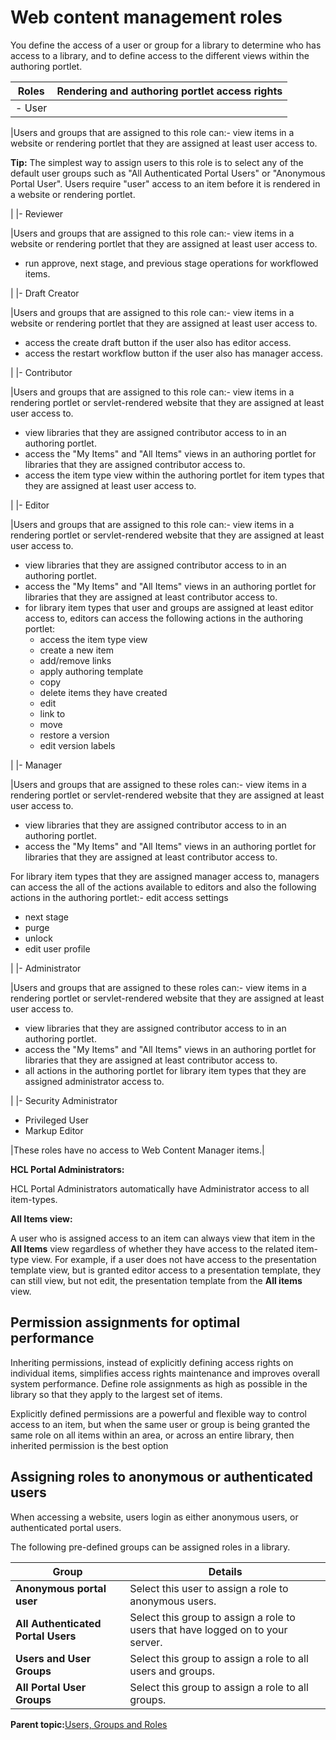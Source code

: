 # Web content management roles

You define the access of a user or group for a library to determine who has access to a library, and to define access to the different views within the authoring portlet.

|Roles|Rendering and authoring portlet access rights|
|-----|---------------------------------------------|
|-   User

|Users and groups that are assigned to this role can:-   view items in a website or rendering portlet that they are assigned at least user access to.

**Tip:** The simplest way to assign users to this role is to select any of the default user groups such as "All Authenticated Portal Users" or "Anonymous Portal User". Users require "user" access to an item before it is rendered in a website or rendering portlet.

|
|-   Reviewer

|Users and groups that are assigned to this role can:-   view items in a website or rendering portlet that they are assigned at least user access to.
-   run approve, next stage, and previous stage operations for workflowed items.

|
|-   Draft Creator

|Users and groups that are assigned to this role can:-   view items in a website or rendering portlet that they are assigned at least user access to.
-   access the create draft button if the user also has editor access.
-   access the restart workflow button if the user also has manager access.

|
|-   Contributor

|Users and groups that are assigned to this role can:-   view items in a rendering portlet or servlet-rendered website that they are assigned at least user access to.
-   view libraries that they are assigned contributor access to in an authoring portlet.
-   access the "My Items" and "All Items" views in an authoring portlet for libraries that they are assigned contributor access to.
-   access the item type view within the authoring portlet for item types that they are assigned at least user access to.

|
|-   Editor

|Users and groups that are assigned to this role can:-   view items in a rendering portlet or servlet-rendered website that they are assigned at least user access to.
-   view libraries that they are assigned contributor access to in an authoring portlet.
-   access the "My Items" and "All Items" views in an authoring portlet for libraries that they are assigned at least contributor access to.
-   for library item types that user and groups are assigned at least editor access to, editors can access the following actions in the authoring portlet:
    -   access the item type view
    -   create a new item
    -   add/remove links
    -   apply authoring template
    -   copy
    -   delete items they have created
    -   edit
    -   link to
    -   move
    -   restore a version
    -   edit version labels

|
|-   Manager

|Users and groups that are assigned to these roles can:-   view items in a rendering portlet or servlet-rendered website that they are assigned at least user access to.
-   view libraries that they are assigned contributor access to in an authoring portlet.
-   access the "My Items" and "All Items" views in an authoring portlet for libraries that they are assigned at least contributor access to.

For library item types that they are assigned manager access to, managers can access the all of the actions available to editors and also the following actions in the authoring portlet:-   edit access settings
-   next stage
-   purge
-   unlock
-   edit user profile

|
|-   Administrator

|Users and groups that are assigned to these roles can:-   view items in a rendering portlet or servlet-rendered website that they are assigned at least user access to.
-   view libraries that they are assigned contributor access to in an authoring portlet.
-   access the "My Items" and "All Items" views in an authoring portlet for libraries that they are assigned at least contributor access to.
-   all actions in the authoring portlet for library item types that they are assigned administrator access to.

|
|-   Security Administrator
-   Privileged User
-   Markup Editor

|These roles have no access to Web Content Manager items.|

**HCL Portal Administrators:**

HCL Portal Administrators automatically have Administrator access to all item-types.

**All Items view:**

A user who is assigned access to an item can always view that item in the **All Items** view regardless of whether they have access to the related item-type view. For example, if a user does not have access to the presentation template view, but is granted editor access to a presentation template, they can still view, but not edit, the presentation template from the **All items** view.

## Permission assignments for optimal performance

Inheriting permissions, instead of explicitly defining access rights on individual items, simplifies access rights maintenance and improves overall system performance. Define role assignments as high as possible in the library so that they apply to the largest set of items.

Explicitly defined permissions are a powerful and flexible way to control access to an item, but when the same user or group is being granted the same role on all items within an area, or across an entire library, then inherited permission is the best option

## Assigning roles to anonymous or authenticated users

When accessing a website, users login as either anonymous users, or authenticated portal users.

The following pre-defined groups can be assigned roles in a library.

|Group|Details|
|-----|-------|
|**Anonymous portal user**|Select this user to assign a role to anonymous users.|
|**All Authenticated Portal Users**|Select this group to assign a role to users that have logged on to your server.|
|**Users and User Groups**|Select this group to assign a role to all users and groups.|
|**All Portal User Groups**|Select this group to assign a role to all groups.|

**Parent topic:**[Users, Groups and Roles](../wcm/wcm_cms_access.md)

